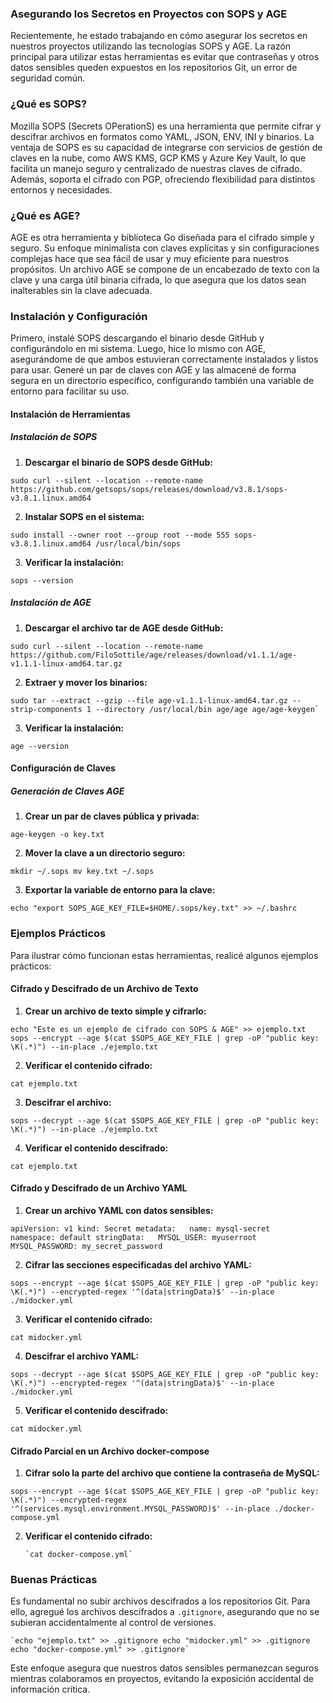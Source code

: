 ### Asegurando los Secretos en Proyectos con SOPS y AGE

Recientemente, he estado trabajando en cómo asegurar los secretos en nuestros proyectos utilizando las tecnologías SOPS y AGE. La razón principal para utilizar estas herramientas es evitar que contraseñas y otros datos sensibles queden expuestos en los repositorios Git, un error de seguridad común.

### ¿Qué es SOPS?

Mozilla SOPS (Secrets OPerationS) es una herramienta que permite cifrar y descifrar archivos en formatos como YAML, JSON, ENV, INI y binarios. La ventaja de SOPS es su capacidad de integrarse con servicios de gestión de claves en la nube, como AWS KMS, GCP KMS y Azure Key Vault, lo que facilita un manejo seguro y centralizado de nuestras claves de cifrado. Además, soporta el cifrado con PGP, ofreciendo flexibilidad para distintos entornos y necesidades.

### ¿Qué es AGE?

AGE es otra herramienta y biblioteca Go diseñada para el cifrado simple y seguro. Su enfoque minimalista con claves explícitas y sin configuraciones complejas hace que sea fácil de usar y muy eficiente para nuestros propósitos. Un archivo AGE se compone de un encabezado de texto con la clave y una carga útil binaria cifrada, lo que asegura que los datos sean inalterables sin la clave adecuada.

### Instalación y Configuración

Primero, instalé SOPS descargando el binario desde GitHub y configurándolo en mi sistema. Luego, hice lo mismo con AGE, asegurándome de que ambos estuvieran correctamente instalados y listos para usar. Generé un par de claves con AGE y las almacené de forma segura en un directorio específico, configurando también una variable de entorno para facilitar su uso.

#### Instalación de Herramientas

##### Instalación de SOPS

1. **Descargar el binario de SOPS desde GitHub:**

```
sudo curl --silent --location --remote-name https://github.com/getsops/sops/releases/download/v3.8.1/sops-v3.8.1.linux.amd64
```

2. **Instalar SOPS en el sistema:**

```
sudo install --owner root --group root --mode 555 sops-v3.8.1.linux.amd64 /usr/local/bin/sops
```

3. **Verificar la instalación:**

```
sops --version
```

##### Instalación de AGE

1. **Descargar el archivo tar de AGE desde GitHub:**

```
sudo curl --silent --location --remote-name https://github.com/FiloSottile/age/releases/download/v1.1.1/age-v1.1.1-linux-amd64.tar.gz
```

2. **Extraer y mover los binarios:**

```
sudo tar --extract --gzip --file age-v1.1.1-linux-amd64.tar.gz --strip-components 1 --directory /usr/local/bin age/age age/age-keygen`
 ```

3. **Verificar la instalación:**

```
age --version
 ```

#### Configuración de Claves

##### Generación de Claves AGE

1. **Crear un par de claves pública y privada:**

```
age-keygen -o key.txt
```

2. **Mover la clave a un directorio seguro:**

```
mkdir ~/.sops mv key.txt ~/.sops
```

3. **Exportar la variable de entorno para la clave:**

```
echo "export SOPS_AGE_KEY_FILE=$HOME/.sops/key.txt" >> ~/.bashrc
```

### Ejemplos Prácticos

Para ilustrar cómo funcionan estas herramientas, realicé algunos ejemplos prácticos:

#### Cifrado y Descifrado de un Archivo de Texto

1. **Crear un archivo de texto simple y cifrarlo:**
```
echo "Este es un ejemplo de cifrado con SOPS & AGE" >> ejemplo.txt sops --encrypt --age $(cat $SOPS_AGE_KEY_FILE | grep -oP "public key: \K(.*)") --in-place ./ejemplo.txt
```

2. **Verificar el contenido cifrado:**
```
cat ejemplo.txt
```

3. **Descifrar el archivo:**
```
sops --decrypt --age $(cat $SOPS_AGE_KEY_FILE | grep -oP "public key: \K(.*)") --in-place ./ejemplo.txt
```

4. **Verificar el contenido descifrado:**
```
cat ejemplo.txt
```

#### Cifrado y Descifrado de un Archivo YAML

1. **Crear un archivo YAML con datos sensibles:**
```
apiVersion: v1 kind: Secret metadata:   name: mysql-secret   namespace: default stringData:   MYSQL_USER: myuserroot   MYSQL_PASSWORD: my_secret_password
```

2. **Cifrar las secciones especificadas del archivo YAML:**
```
sops --encrypt --age $(cat $SOPS_AGE_KEY_FILE | grep -oP "public key: \K(.*)") --encrypted-regex '^(data|stringData)$' --in-place ./midocker.yml
```

3. **Verificar el contenido cifrado:**

```
cat midocker.yml
```

4. **Descifrar el archivo YAML:**
```
sops --decrypt --age $(cat $SOPS_AGE_KEY_FILE | grep -oP "public key: \K(.*)") --encrypted-regex '^(data|stringData)$' --in-place ./midocker.yml
```

5. **Verificar el contenido descifrado:**
```
cat midocker.yml
```

#### Cifrado Parcial en un Archivo docker-compose

1. **Cifrar solo la parte del archivo que contiene la contraseña de MySQL:**

```
sops --encrypt --age $(cat $SOPS_AGE_KEY_FILE | grep -oP "public key: \K(.*)") --encrypted-regex '^(services.mysql.environment.MYSQL_PASSWORD)$' --in-place ./docker-compose.yml
```

2. **Verificar el contenido cifrado:**

    ```
   `cat docker-compose.yml`
    ```


### Buenas Prácticas

Es fundamental no subir archivos descifrados a los repositorios Git. Para ello, agregué los archivos descifrados a `.gitignore`, asegurando que no se subieran accidentalmente al control de versiones.

```
`echo "ejemplo.txt" >> .gitignore echo "midocker.yml" >> .gitignore echo "docker-compose.yml" >> .gitignore`
```

Este enfoque asegura que nuestros datos sensibles permanezcan seguros mientras colaboramos en proyectos, evitando la exposición accidental de información crítica.